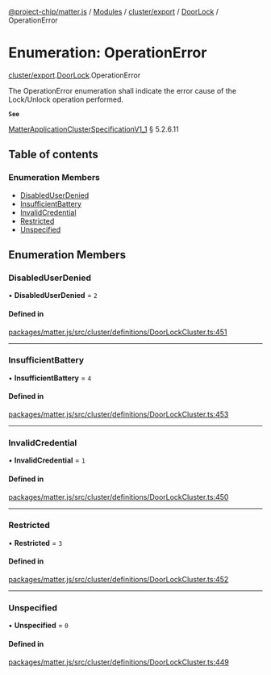 [@project-chip/matter.js](../README.md) / [Modules](../modules.md) / [cluster/export](../modules/cluster_export.md) / [DoorLock](../modules/cluster_export.DoorLock.md) / OperationError

# Enumeration: OperationError

[cluster/export](../modules/cluster_export.md).[DoorLock](../modules/cluster_export.DoorLock.md).OperationError

The OperationError enumeration shall indicate the error cause of the Lock/Unlock operation performed.

**`See`**

[MatterApplicationClusterSpecificationV1_1](../interfaces/spec_export.MatterApplicationClusterSpecificationV1_1.md) § 5.2.6.11

## Table of contents

### Enumeration Members

- [DisabledUserDenied](cluster_export.DoorLock.OperationError.md#disableduserdenied)
- [InsufficientBattery](cluster_export.DoorLock.OperationError.md#insufficientbattery)
- [InvalidCredential](cluster_export.DoorLock.OperationError.md#invalidcredential)
- [Restricted](cluster_export.DoorLock.OperationError.md#restricted)
- [Unspecified](cluster_export.DoorLock.OperationError.md#unspecified)

## Enumeration Members

### DisabledUserDenied

• **DisabledUserDenied** = ``2``

#### Defined in

[packages/matter.js/src/cluster/definitions/DoorLockCluster.ts:451](https://github.com/project-chip/matter.js/blob/ac2c2688/packages/matter.js/src/cluster/definitions/DoorLockCluster.ts#L451)

___

### InsufficientBattery

• **InsufficientBattery** = ``4``

#### Defined in

[packages/matter.js/src/cluster/definitions/DoorLockCluster.ts:453](https://github.com/project-chip/matter.js/blob/ac2c2688/packages/matter.js/src/cluster/definitions/DoorLockCluster.ts#L453)

___

### InvalidCredential

• **InvalidCredential** = ``1``

#### Defined in

[packages/matter.js/src/cluster/definitions/DoorLockCluster.ts:450](https://github.com/project-chip/matter.js/blob/ac2c2688/packages/matter.js/src/cluster/definitions/DoorLockCluster.ts#L450)

___

### Restricted

• **Restricted** = ``3``

#### Defined in

[packages/matter.js/src/cluster/definitions/DoorLockCluster.ts:452](https://github.com/project-chip/matter.js/blob/ac2c2688/packages/matter.js/src/cluster/definitions/DoorLockCluster.ts#L452)

___

### Unspecified

• **Unspecified** = ``0``

#### Defined in

[packages/matter.js/src/cluster/definitions/DoorLockCluster.ts:449](https://github.com/project-chip/matter.js/blob/ac2c2688/packages/matter.js/src/cluster/definitions/DoorLockCluster.ts#L449)
